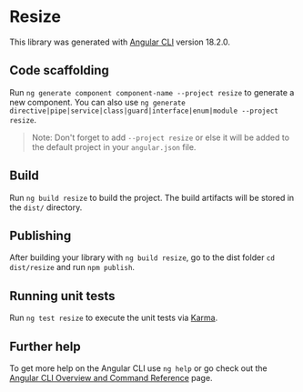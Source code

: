 # Resize

This library was generated with [Angular CLI](https://github.com/angular/angular-cli) version 18.2.0.

## Code scaffolding

Run `ng generate component component-name --project resize` to generate a new component. You can also use `ng generate directive|pipe|service|class|guard|interface|enum|module --project resize`.
> Note: Don't forget to add `--project resize` or else it will be added to the default project in your `angular.json` file. 

## Build

Run `ng build resize` to build the project. The build artifacts will be stored in the `dist/` directory.

## Publishing

After building your library with `ng build resize`, go to the dist folder `cd dist/resize` and run `npm publish`.

## Running unit tests

Run `ng test resize` to execute the unit tests via [Karma](https://karma-runner.github.io).

## Further help

To get more help on the Angular CLI use `ng help` or go check out the [Angular CLI Overview and Command Reference](https://angular.dev/tools/cli) page.
